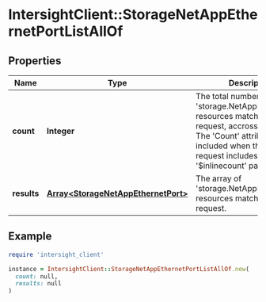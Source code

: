 # IntersightClient::StorageNetAppEthernetPortListAllOf

## Properties

| Name | Type | Description | Notes |
| ---- | ---- | ----------- | ----- |
| **count** | **Integer** | The total number of &#39;storage.NetAppEthernetPort&#39; resources matching the request, accross all pages. The &#39;Count&#39; attribute is included when the HTTP GET request includes the &#39;$inlinecount&#39; parameter. | [optional] |
| **results** | [**Array&lt;StorageNetAppEthernetPort&gt;**](StorageNetAppEthernetPort.md) | The array of &#39;storage.NetAppEthernetPort&#39; resources matching the request. | [optional] |

## Example

```ruby
require 'intersight_client'

instance = IntersightClient::StorageNetAppEthernetPortListAllOf.new(
  count: null,
  results: null
)
```

